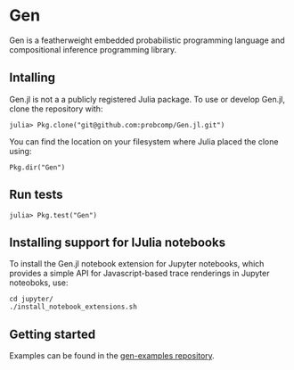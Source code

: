 # Gen

Gen is a featherweight embedded probabilistic programming language and compositional inference programming library.

## Intalling
Gen.jl is not a a publicly registered Julia package.
To use or develop Gen.jl, clone the repository with:
```
julia> Pkg.clone("git@github.com:probcomp/Gen.jl.git")
```
You can find the location on your filesystem where Julia placed the clone using:
```
Pkg.dir("Gen")
```

## Run tests
```
julia> Pkg.test("Gen")

```

## Installing support for IJulia notebooks

To install the Gen.jl notebook extension for Jupyter notebooks, which provides
a simple API for Javascript-based trace renderings in Jupyter noteoboks, use:

```
cd jupyter/
./install_notebook_extensions.sh
```


## Getting started

Examples can be found in the [gen-examples repository](https://github.com/probcomp/gen-examples).
